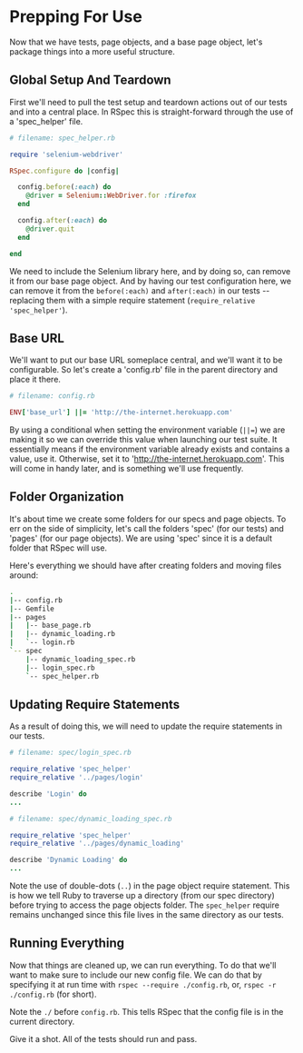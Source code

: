 # Prepping For Use

Now that we have tests, page objects, and a base page object, let's package things into a more useful structure.

## Global Setup And Teardown

First we'll need to pull the test setup and teardown actions out of our tests and into a central place. In RSpec this is straight-forward through the use of a 'spec_helper' file.

```ruby
# filename: spec_helper.rb

require 'selenium-webdriver'

RSpec.configure do |config|

  config.before(:each) do
    @driver = Selenium::WebDriver.for :firefox
  end

  config.after(:each) do
    @driver.quit
  end

end
```

We need to include the Selenium library here, and by doing so, can remove it from our base page object. And by having our test configuration here, we can remove it from the `before(:each)` and `after(:each)` in our tests -- replacing them with a simple require statement (`require_relative 'spec_helper'`).

## Base URL

We'll want to put our base URL someplace central, and we'll want it to be configurable. So let's create a 'config.rb' file in the parent directory and place it there.

```ruby
# filename: config.rb

ENV['base_url'] ||= 'http://the-internet.herokuapp.com'
```

By using a conditional when setting the environment variable (`||=`) we are making it so we can override this value when launching our test suite. It essentially means if the environment variable already exists and contains a value, use it. Otherwise, set it to 'http://the-internet.herokuapp.com'. This will come in handy later, and is something we'll use frequently.

## Folder Organization

It's about time we create some folders for our specs and page objects. To err on the side of simplicity, let's call the folders 'spec' (for our tests) and 'pages' (for our page objects). We are using 'spec' since it is a default folder that RSpec will use.

Here's everything we should have after creating folders and moving files around:

```sh
.
|-- config.rb
|-- Gemfile
|-- pages
|   |-- base_page.rb
|   |-- dynamic_loading.rb
|   `-- login.rb
`-- spec
    |-- dynamic_loading_spec.rb
    |-- login_spec.rb
    `-- spec_helper.rb
```

## Updating Require Statements

As a result of doing this, we will need to update the require statements in our tests.

```ruby
# filename: spec/login_spec.rb

require_relative 'spec_helper'
require_relative '../pages/login'

describe 'Login' do
...
```

```ruby
# filename: spec/dynamic_loading_spec.rb

require_relative 'spec_helper'
require_relative '../pages/dynamic_loading'

describe 'Dynamic Loading' do
...
```

Note the use of double-dots (`..`) in the page object require statement. This is how we tell Ruby to traverse up a directory (from our spec directory) before trying to access the page objects folder. The `spec_helper` require remains unchanged since this file lives in the same directory as our tests.

## Running Everything

Now that things are cleaned up, we can run everything. To do that we'll want to make sure to include our new config file. We can do that by specifying it at run time with `rspec --require ./config.rb`, or, `rspec -r ./config.rb` (for short).

Note the `./` before `config.rb`. This tells RSpec that the config file is in the current directory.

Give it a shot. All of the tests should run and pass.
